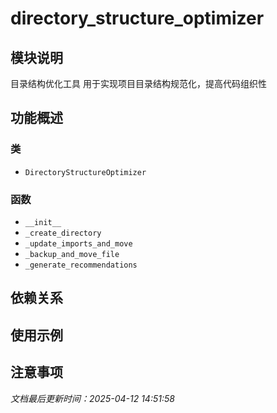 # directory_structure_optimizer

## 模块说明
目录结构优化工具
用于实现项目目录结构规范化，提高代码组织性

## 功能概述

### 类

- `DirectoryStructureOptimizer`

### 函数

- `__init__`
- `_create_directory`
- `_update_imports_and_move`
- `_backup_and_move_file`
- `_generate_recommendations`

## 依赖关系

## 使用示例

## 注意事项

*文档最后更新时间：2025-04-12 14:51:58*